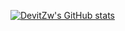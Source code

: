 [![DevitZw's GitHub stats](https://github-readme-stats.vercel.app/api?username=DevitZw)](https://github.com/DevitZw/github-readme-stats)

